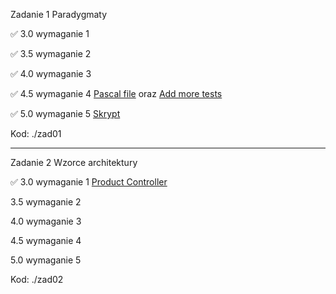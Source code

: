 Zadanie 1 Paradygmaty

✅ 3.0 wymaganie 1

✅ 3.5 wymaganie 2

✅ 4.0 wymaganie 3

✅ 4.5 wymaganie 4 [Pascal file](https://github.com/tropat/obiektowe/commit/d74df917173757255a03db4063d58fbf17e8c7ff) oraz [Add more tests](https://github.com/tropat/obiektowe/commit/e6584119dc7207ad56a3f2479cfa9d6121ffb35f)

✅ 5.0 wymaganie 5 [Skrypt](https://github.com/tropat/obiektowe/commit/c952a248cacb309fe8a86710732f5928a705c238)

Kod: ./zad01

-----------------------------------------------------------------------------------------------------------------------------------------------

Zadanie 2 Wzorce architektury

✅ 3.0 wymaganie 1 [Product Controller](https://github.com/tropat/obiektowe/commit/a297d339269bf6f5c0df4456a229c6dabe82f730#diff-7ccb7b476efbdaafc0c5cb04b4de92ac8fe09881bbb417648f6cb42ac9e67204R1)

 3.5 wymaganie 2

 4.0 wymaganie 3

 4.5 wymaganie 4 

 5.0 wymaganie 5

Kod: ./zad02
